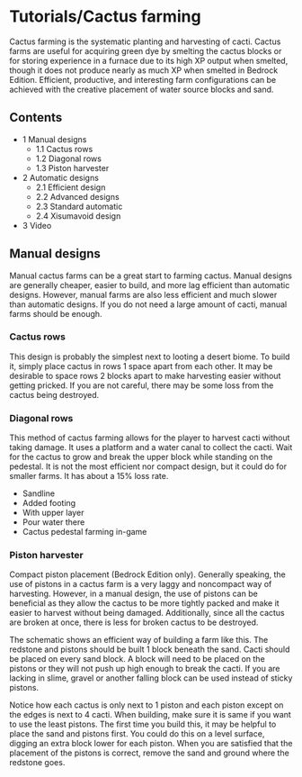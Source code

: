 # Tutorials/Cactus farming
Cactus farming is the systematic planting and harvesting of cacti. Cactus farms are useful for acquiring green dye by smelting the cactus blocks or for storing experience in a furnace due to its high XP output when smelted, though it does not produce nearly as much XP when smelted in Bedrock Edition. Efficient, productive, and interesting farm configurations can be achieved with the creative placement of water source blocks and sand.

## Contents
- 1 Manual designs
	- 1.1 Cactus rows
	- 1.2 Diagonal rows
	- 1.3 Piston harvester
- 2 Automatic designs
	- 2.1 Efficient design
	- 2.2 Advanced designs
	- 2.3 Standard automatic
	- 2.4 Xisumavoid design
- 3 Video

## Manual designs
Manual cactus farms can be a great start to farming cactus. Manual designs are generally cheaper, easier to build, and more lag efficient than automatic designs. However, manual farms are also less efficient and much slower than automatic designs. If you do not need a large amount of cacti, manual farms should be enough.

### Cactus rows
This design is probably the simplest next to looting a desert biome. To build it, simply place cactus in rows 1 space apart from each other. It may be desirable to space rows 2 blocks apart to make harvesting easier without getting pricked. If you are not careful, there may be some loss from the cactus being destroyed.

### Diagonal rows
This method of cactus farming allows for the player to harvest cacti without taking damage. It uses a platform and a water canal to collect the cacti. Wait for the cactus to grow and break the upper block while standing on the pedestal. It is not the most efficient nor compact design, but it could do for smaller farms. It has about a 15% loss rate.

- Sandline
- Added footing
- With upper layer
- Pour water there
- Cactus pedestal farming in-game

### Piston harvester












































































































Compact piston placement (Bedrock Edition only).
Generally speaking, the use of pistons in a cactus farm is a very laggy and noncompact way of harvesting. However, in a manual design, the use of pistons can be beneficial as they allow the cactus to be more tightly packed and make it easier to harvest without being damaged. Additionally, since all the cactus are broken at once, there is less for broken cactus to be destroyed.

The schematic shows an efficient way of building a farm like this. The redstone and pistons should be built 1 block beneath the sand. Cacti should be placed on every sand block. A block will need to be placed on the pistons or they will not push up high enough to break the cacti. If you are lacking in slime, gravel or another falling block can be used instead of sticky pistons.

Notice how each cactus is only next to 1 piston and each piston except on the edges is next to 4 cacti. When building, make sure it is same if you want to  use the least pistons. The first time you build this, it may be helpful to place the sand and pistons first. You could do this on a level surface, digging an extra block lower for each piston. When you are satisfied that the placement of the pistons is correct, remove the sand and ground where the redstone goes.

